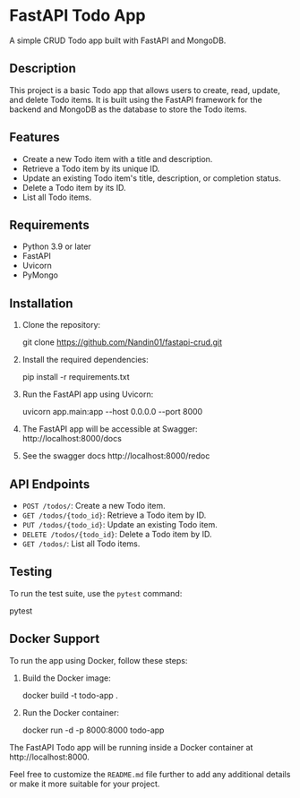 # FastAPI Todo App

A simple CRUD Todo app built with FastAPI and MongoDB.

## Description

This project is a basic Todo app that allows users to create, read, update, and delete Todo items. It is built using the FastAPI framework for the backend and MongoDB as the database to store the Todo items.

## Features

- Create a new Todo item with a title and description.
- Retrieve a Todo item by its unique ID.
- Update an existing Todo item's title, description, or completion status.
- Delete a Todo item by its ID.
- List all Todo items.

## Requirements

- Python 3.9 or later
- FastAPI
- Uvicorn
- PyMongo

## Installation

1. Clone the repository:

   git clone https://github.com/Nandin01/fastapi-crud.git

2. Install the required dependencies:

   pip install -r requirements.txt

3. Run the FastAPI app using Uvicorn:

   uvicorn app.main:app --host 0.0.0.0 --port 8000

4. The FastAPI app will be accessible at Swagger: http://localhost:8000/docs
5. See the swagger docs http://localhost:8000/redoc

## API Endpoints

- `POST /todos/`: Create a new Todo item.
- `GET /todos/{todo_id}`: Retrieve a Todo item by ID.
- `PUT /todos/{todo_id}`: Update an existing Todo item.
- `DELETE /todos/{todo_id}`: Delete a Todo item by ID.
- `GET /todos/`: List all Todo items.

## Testing

To run the test suite, use the `pytest` command:

   pytest

## Docker Support

To run the app using Docker, follow these steps:

1. Build the Docker image:

   docker build -t todo-app .

2. Run the Docker container:

   docker run -d -p 8000:8000 todo-app

The FastAPI Todo app will be running inside a Docker container at http://localhost:8000.

Feel free to customize the `README.md` file further to add any additional details or make it more suitable for your project.

